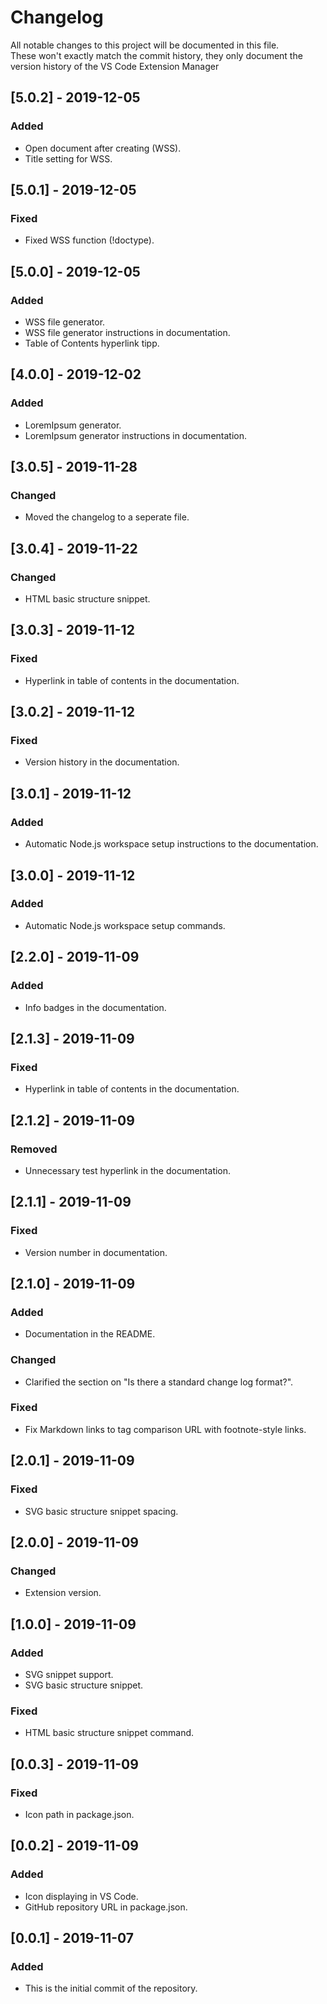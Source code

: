 # Changelog
All notable changes to this project will be documented in this file.  
These won't exactly match the commit history, they only document the version history of the VS Code Extension Manager

## [5.0.2] - 2019-12-05
### Added
- Open document after creating (WSS).
- Title setting for WSS.

## [5.0.1] - 2019-12-05
### Fixed
- Fixed WSS function (!doctype).

## [5.0.0] - 2019-12-05
### Added
- WSS file generator.
- WSS file generator instructions in documentation.
- Table of Contents hyperlink tipp.

## [4.0.0] - 2019-12-02
### Added
- LoremIpsum generator.
- LoremIpsum generator instructions in documentation.

## [3.0.5] - 2019-11-28
### Changed
- Moved the changelog to a seperate file.

## [3.0.4] - 2019-11-22
### Changed
- HTML basic structure snippet.

## [3.0.3] - 2019-11-12
### Fixed
- Hyperlink in table of contents in the documentation.

## [3.0.2] - 2019-11-12
### Fixed
- Version history in the documentation.

## [3.0.1] - 2019-11-12
### Added
- Automatic Node.js workspace setup instructions to the documentation.

## [3.0.0] - 2019-11-12
### Added
- Automatic Node.js workspace setup commands.

## [2.2.0] - 2019-11-09
### Added
- Info badges in the documentation.

## [2.1.3] - 2019-11-09
### Fixed
- Hyperlink in table of contents in the documentation.

## [2.1.2] - 2019-11-09
### Removed
- Unnecessary test hyperlink in the documentation.

## [2.1.1] - 2019-11-09
### Fixed
- Version number in documentation.

## [2.1.0] - 2019-11-09
### Added
- Documentation in the README.

### Changed
- Clarified the section on "Is there a standard change log format?".

### Fixed
- Fix Markdown links to tag comparison URL with footnote-style links.

## [2.0.1] - 2019-11-09
### Fixed
- SVG basic structure snippet spacing.

## [2.0.0] - 2019-11-09
### Changed
- Extension version.

## [1.0.0] - 2019-11-09
### Added
- SVG snippet support.
- SVG basic structure snippet.

### Fixed
- HTML basic structure snippet command.

## [0.0.3] - 2019-11-09
### Fixed
- Icon path in package.json.

## [0.0.2] - 2019-11-09
### Added
- Icon displaying in VS Code.
- GitHub repository URL in package.json.

## [0.0.1] - 2019-11-07
### Added
- This is the initial commit of the repository.

<!--
Please ignore this part. It will be removed soon.
[1.0.0]: https://github.com/olivierlacan/keep-a-changelog/compare/v0.3.0...v1.0.0
[0.3.0]: https://github.com/olivierlacan/keep-a-changelog/compare/v0.2.0...v0.3.0
[0.2.0]: https://github.com/olivierlacan/keep-a-changelog/compare/v0.1.0...v0.2.0
[0.1.0]: https://github.com/olivierlacan/keep-a-changelog/compare/v0.0.8...v0.1.0
[0.0.8]: https://github.com/olivierlacan/keep-a-changelog/compare/v0.0.7...v0.0.8
[0.0.7]: https://github.com/olivierlacan/keep-a-changelog/compare/v0.0.6...v0.0.7
[0.0.6]: https://github.com/olivierlacan/keep-a-changelog/compare/v0.0.5...v0.0.6
[0.0.5]: https://github.com/olivierlacan/keep-a-changelog/compare/v0.0.4...v0.0.5
[0.0.4]: https://github.com/olivierlacan/keep-a-changelog/compare/v0.0.3...v0.0.4
[0.0.3]: https://github.com/olivierlacan/keep-a-changelog/compare/v0.0.2...v0.0.3
[0.0.2]: https://github.com/olivierlacan/keep-a-changelog/compare/v0.0.1...v0.0.2
[0.0.1]: https://github.com/olivierlacan/keep-a-changelog/releases/tag/v0.0.1
-->